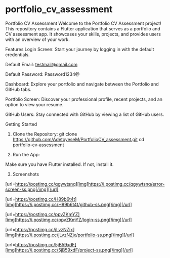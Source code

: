 # portfolio_cv_assessment

Portfolio CV Assessment
Welcome to the Portfolio CV Assessment project! This repository contains a Flutter application that serves as a portfolio and CV assessment app. It showcases your skills, projects, and provides users with an overview of your work.

Features
Login Screen: Start your journey by logging in with the default credentials.

Default Email: testmail@gmail.com

Default Password: Password1234@

Dashboard: Explore your portfolio and navigate between the Portfolio and GitHub tabs.

Portfolio Screen: Discover your professional profile, recent projects, and an option to view your resume.

GitHub Users: Stay connected with GitHub by viewing a list of GitHub users.

Getting Started
1. Clone the Repository:
git clone https://github.com/AdetoyeseM/PortfolioCV_assessment.git
cd portfolio-cv-assessment

2. Run the App:

Make sure you have Flutter installed. If not, install it.

3. Screenshots

[url=https://postimg.cc/qgywtsnq][img]https://i.postimg.cc/qgywtsnq/error-screen-ss.png[/img][/url]

[url=https://postimg.cc/H89b6t4t][img]https://i.postimg.cc/H89b6t4t/github-ss.png[/img][/url]

[url=https://postimg.cc/ppvZKmYZ][img]https://i.postimg.cc/ppvZKmYZ/login-ss.png[/img][/url]

[url=https://postimg.cc/jLvzNZjx][img]https://i.postimg.cc/jLvzNZjx/portfolio-ss.png[/img][/url]

[url=https://postimg.cc/5jB59xdF][img]https://i.postimg.cc/5jB59xdF/project-ss.png[/img][/url]


